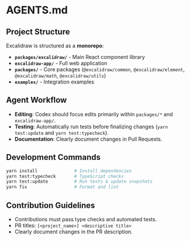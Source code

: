 # AGENTS.md

## Project Structure

Excalidraw is structured as a **monorepo**:

- **`packages/excalidraw/`** - Main React component library
- **`excalidraw-app/`** - Full web application
- **`packages/`** - Core packages (`@excalidraw/common`, `@excalidraw/element`, `@excalidraw/math`, `@excalidraw/utils`)
- **`examples/`** - Integration examples

## Agent Workflow

- **Editing**: Codex should focus edits primarily within `packages/*` and `excalidraw-app/`.
- **Testing**: Automatically run tests before finalizing changes (`yarn test:update` and `yarn test:typecheck`).
- **Documentation**: Clearly document changes in Pull Requests.

## Development Commands

```bash
yarn install              # Install dependencies
yarn test:typecheck       # TypeScript checks
yarn test:update          # Run tests & update snapshots
yarn fix                  # Format and lint
```

## Contribution Guidelines

- Contributions must pass type checks and automated tests.
- PR titles: `[<project_name>] <descriptive title>`
- Clearly document changes in the PR description.
